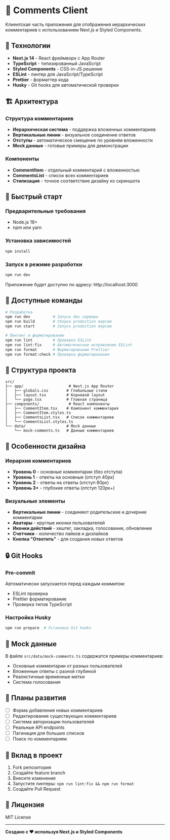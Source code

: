 # 💬 Comments Client

Клиентская часть приложения для отображения иерархических комментариев с использованием Next.js и Styled Components.

## 🚀 Технологии

- **Next.js 14** - React фреймворк с App Router
- **TypeScript** - типизированный JavaScript
- **Styled Components** - CSS-in-JS решение
- **ESLint** - линтер для JavaScript/TypeScript
- **Prettier** - форматтер кода
- **Husky** - Git hooks для автоматической проверки

## 🏗️ Архитектура

### Структура комментариев

- **Иерархическая система** - поддержка вложенных комментариев
- **Вертикальные линии** - визуальное соединение ответов
- **Отступы** - автоматическое смещение по уровням вложенности
- **Mock данные** - готовые примеры для демонстрации

### Компоненты

- **CommentItem** - отдельный комментарий с вложенностью
- **CommentsList** - список всех комментариев
- **Стилизация** - точное соответствие дизайну из скриншота

## 🚀 Быстрый старт

### Предварительные требования

- Node.js 18+
- npm или yarn

### Установка зависимостей

```bash
npm install
```

### Запуск в режиме разработки

```bash
npm run dev
```

Приложение будет доступно по адресу: http://localhost:3000

## 🔧 Доступные команды

```bash
# Разработка
npm run dev          # Запуск dev сервера
npm run build        # Сборка production версии
npm run start        # Запуск production версии

# Линтинг и форматирование
npm run lint         # Проверка ESLint
npm run lint:fix     # Автоматическое исправление ESLint
npm run format       # Форматирование Prettier
npm run format:check # Проверка форматирования
```

## 📁 Структура проекта

```
src/
├── app/                    # Next.js App Router
│   ├── globals.css        # Глобальные стили
│   ├── layout.tsx         # Корневой layout
│   └── page.tsx           # Главная страница
├── components/             # React компоненты
│   ├── CommentItem.tsx    # Компонент комментария
│   ├── CommentItem.styles.ts
│   ├── CommentsList.tsx   # Список комментариев
│   └── CommentsList.styles.ts
└── data/                  # Mock данные
    └── mock-comments.ts   # Данные комментариев
```

## 🎨 Особенности дизайна

### Иерархия комментариев

- **Уровень 0** - основные комментарии (без отступа)
- **Уровень 1** - ответы на основные (отступ 40px)
- **Уровень 2** - ответы на ответы (отступ 80px)
- **Уровень 3+** - глубокие ответы (отступ 120px+)

### Визуальные элементы

- **Вертикальные линии** - соединяют родительские и дочерние комментарии
- **Аватары** - круглые иконки пользователей
- **Иконки действий** - хештег, закладка, голосование, обновление
- **Счетчики** - количество лайков и дизлайков
- **Кнопка "Ответить"** - для создания новых ответов

## 🔒 Git Hooks

### Pre-commit

Автоматически запускается перед каждым коммитом:

- ESLint проверка
- Prettier форматирование
- Проверка типов TypeScript

### Настройка Husky

```bash
npm run prepare  # Установка Git hooks
```

## 📝 Mock данные

В файле `src/data/mock-comments.ts` содержатся примеры комментариев:

- Основные комментарии от разных пользователей
- Вложенные ответы с разной глубиной
- Реалистичные временные метки
- Система голосования

## 🚧 Планы развития

- [ ] Форма добавления новых комментариев
- [ ] Редактирование существующих комментариев
- [ ] Система авторизации пользователей
- [ ] Реальные API endpoints
- [ ] Пагинация для больших списков
- [ ] Поиск по комментариям

## 🤝 Вклад в проект

1. Fork репозитория
2. Создайте feature branch
3. Внесите изменения
4. Запустите линтеры: `npm run lint:fix && npm run format`
5. Создайте Pull Request

## 📄 Лицензия

MIT License

---

**Создано с ❤️ используя Next.js и Styled Components**
